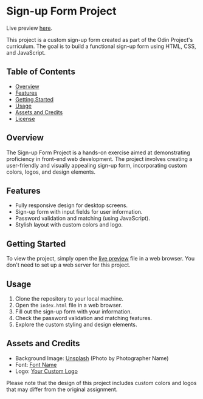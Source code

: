 # Sign-up Form Project

Live preview [here](https://nzxzn.github.io/sign-up-form/).

This project is a custom sign-up form created as part of the Odin Project's curriculum. The goal is to build a functional sign-up form using HTML, CSS, and JavaScript.

## Table of Contents
- [Overview](#overview)
- [Features](#features)
- [Getting Started](#getting-started)
- [Usage](#usage)
- [Assets and Credits](#assets-and-credits)
- [License](#license)

## Overview
The Sign-up Form Project is a hands-on exercise aimed at demonstrating proficiency in front-end web development. The project involves creating a user-friendly and visually appealing sign-up form, incorporating custom colors, logos, and design elements.

## Features
- Fully responsive design for desktop screens.
- Sign-up form with input fields for user information.
- Password validation and matching (using JavaScript).
- Stylish layout with custom colors and logo.

## Getting Started
To view the project, simply open the [live preview](https://nzxzn.github.io/sign-up-form/) file in a web browser. You don't need to set up a web server for this project.

## Usage
1. Clone the repository to your local machine.
2. Open the `index.html` file in a web browser.
3. Fill out the sign-up form with your information.
4. Check the password validation and matching features.
5. Explore the custom styling and design elements.

## Assets and Credits
- Background Image: [Unsplash](https://www.unsplash.com) (Photo by Photographer Name)
- Font: [Font Name](link-to-font)
- Logo: [Your Custom Logo](link-to-your-logo)

Please note that the design of this project includes custom colors and logos that may differ from the original assignment.

